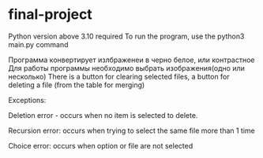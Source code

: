 # final-project

Python version above 3.10 required
To run the program, use the python3 main.py command

Программа конвертирует излбраженеи в черно белое, или контрастное
Для работы программы необходимо выбрать изображения(одно или несколько)
There is a button for clearing selected files, a button for deleting a file (from the table for merging)


Exceptions:

Deletion error - occurs when no item is selected to delete.

Recursion error: occurs when trying to select the same file more than 1 time

Choice error: occurs when option or file are not selected